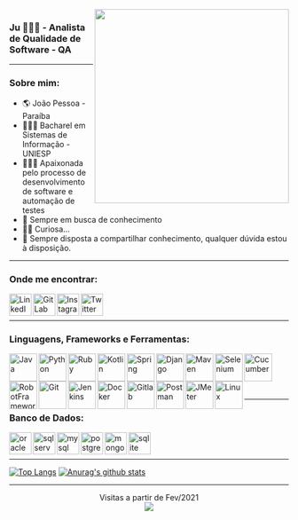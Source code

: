 <img align="right" width="350" src="https://miro.medium.com/max/540/1*ng1IK0_zOVux2Wg6BL68Zg.png"/>

### Ju 👩🏾‍💻 - Analista de Qualidade de Software - QA

<hr></hr>

### Sobre mim:
- :earth_americas: João Pessoa - Paraíba
- 👩🏾‍🎓 Bacharel em Sistemas de Informação - UNIESP
- 👩🏾‍💻 Apaixonada pelo processo de desenvolvimento de software e automação de testes
- 🌱 Sempre em busca de conhecimento
- 🕵️‍♀️ Curiosa...
- 🤝 Sempre disposta a compartilhar conhecimento, qualquer dúvida estou à disposição.

<hr></hr>

### Onde me encontrar:
[<img align="left" alt="LinkedIn" width="40px" src="https://cdn.jsdelivr.net/npm/simple-icons@v3/icons/linkedin.svg"/>][linkedin]
[<img align="left" alt="GitLab" width="40px" src="https://cdn.jsdelivr.net/npm/simple-icons@v3/icons/gitlab.svg"/>][gitlab]
[<img align="left" alt="Instagram" width="40px" src="https://cdn.jsdelivr.net/npm/simple-icons@v3/icons/instagram.svg"/>][instagram]
[<img align="left" alt="Twitter" width="40px" src="https://cdn.jsdelivr.net/npm/simple-icons@v3/icons/twitter.svg"/>][twitter]
<br/><br/>
<hr></hr>

### Linguagens, Frameworks e Ferramentas:
[<img align="left" alt="Java" width="50px" src="https://cdn.jsdelivr.net/npm/simple-icons@4.19.0/icons/java.svg"/>][java]
[<img align="left" alt="Python" width="50px" src="https://cdn.jsdelivr.net/npm/simple-icons@4.19.0/icons/python.svg"/>][python]
[<img align="left" alt="Ruby" width="50px" src="https://cdn.jsdelivr.net/npm/simple-icons@4.19.0/icons/ruby.svg"/>][ruby]
[<img align="left" alt="Kotlin" width="50px" src="https://cdn.jsdelivr.net/npm/simple-icons@4.19.0/icons/kotlin.svg"/>][kotlin]

[<img align="left" alt="Spring" width="50px" src="https://cdn.jsdelivr.net/npm/simple-icons@4.19.0/icons/spring.svg"/>][spring]
[<img align="left" alt="Django" width="50px" src="https://cdn.jsdelivr.net/npm/simple-icons@4.19.0/icons/django.svg"/>][django]
[<img align="left" alt="Maven" width="50px" src="https://cdn.jsdelivr.net/npm/simple-icons@4.19.0/icons/apachemaven.svg"/>][maven]
[<img align="left" alt="Selenium" width="50px" src="https://cdn.jsdelivr.net/npm/simple-icons@4.19.0/icons/selenium.svg"/>][selenium]
[<img align="left" alt="Cucumber" width="50px" src="https://cdn.jsdelivr.net/npm/simple-icons@4.19.0/icons/cucumber.svg"/>][cucumber]
[<img align="left" alt="RobotFramework" width="50px" src="https://cdn.jsdelivr.net/npm/simple-icons@4.19.0/icons/robotframework.svg"/>][robotframework]

[<img align="left" alt="Git" width="50px" src="https://cdn.jsdelivr.net/npm/simple-icons@4.19.0/icons/git.svg"/>][git]
[<img align="left" alt="Jenkins" width="50px" src="https://cdn.jsdelivr.net/npm/simple-icons@4.19.0/icons/jenkins.svg"/>][jenkins]
[<img align="left" alt="Docker" width="50px" src="https://cdn.jsdelivr.net/npm/simple-icons@4.19.0/icons/docker.svg"/>][docker]
[<img align="left" alt="Gitlab" width="50px" src="https://cdn.jsdelivr.net/npm/simple-icons@4.19.0/icons/gitlab.svg"/>][gitlab]
[<img align="left" alt="Postman" width="50px" src="https://cdn.jsdelivr.net/npm/simple-icons@4.19.0/icons/postman.svg"/>][postman]
[<img align="left" alt="JMeter" width="50px" src="https://cdn.jsdelivr.net/npm/simple-icons@4.19.0/icons/apachejmeter.svg"/>][jmeter]
[<img align="left" alt="Linux" width="50px" src="https://cdn.jsdelivr.net/npm/simple-icons@4.19.0/icons/linux.svg"/>][linux]

<br/><br/><br/><br/>
<hr></hr>

### Banco de Dados:

[<img align="left" alt="oracle" width="40px" src="https://cdn.jsdelivr.net/npm/simple-icons@4.19.0/icons/oracle.svg"/>][oracle]
[<img align="left" alt="sqlserver" width="40px" src="https://cdn.jsdelivr.net/npm/simple-icons@4.19.0/icons/microsoftsqlserver.svg"/>][sqlserver]
[<img align="left" alt="mysql" width="40px" src="https://cdn.jsdelivr.net/npm/simple-icons@4.19.0/icons/mysql.svg"/>][mysql]
[<img align="left" alt="postgresql" width="40px" src="https://cdn.jsdelivr.net/npm/simple-icons@4.19.0/icons/postgresql.svg"/>][postgresql]
[<img align="left" alt="mongodb" width="40px" src="https://cdn.jsdelivr.net/npm/simple-icons@4.19.0/icons/mongodb.svg"/>][mongodb]
[<img align="left" alt="sqlite" width="40px" src="https://cdn.jsdelivr.net/npm/simple-icons@4.19.0/icons/sqlite.svg"/>][sqlite]
<br/><br/>
<hr></hr>

[![Top Langs](https://github-readme-stats.vercel.app/api/top-langs/?username=jussaragranja&theme=dracula&langs_count=15&hide=html)](https://github.com/jussaragranja/)
[![Anurag's github stats](https://github-readme-stats.vercel.app/api?username=jussaragranja&show_icons=true&theme=dracula)](https://github.com/jussaragranja/)

<hr></hr>

<p align="center"> Visitas a partir de Fev/2021 <br>
  <img src="https://profile-counter.glitch.me/jussaragranja/count.svg" />
</p>


[linkedin]: https://www.linkedin.com/in/jussaragranja/
[gitlab]: https://gitlab.com/jussaragranja/
[gitlabci]: https://docs.gitlab.com/ee/ci/
[instagram]: https://www.instagram.com/jussaragranja/
[twitter]: https://twitter.com/JuuhGranja
[java]: https://docs.oracle.com/en/java/
[kotlin]: https://kotlinlang.org/docs/home.html
[spring]: https://spring.io/projects/spring-boot
[git]: https://git-scm.com/docs
[linux]: https://www.kernel.org/doc/html/latest/
[selenium]: https://www.selenium.dev/documentation/en/
[restassured]: https://rest-assured.io/
[junit]: https://junit.org/
[postman]: https://www.postman.com/
[testng]: https://testng.org/doc/documentation-main.html
[grid]: https://www.selenium.dev/documentation/en/
[jmeter]: https://jmeter.apache.org/
[cucumber]: https://cucumber.io/
[capybara]: https://rubydoc.info/github/teamcapybara/capybara/master
[python]: https://www.python.org/doc/
[django]: https://docs.djangoproject.com/en/3.1/
[ruby]: https://www.ruby-lang.org/pt/documentation/
[maven]: https://maven.apache.org/guides/index.html
[jenkins]: https://www.jenkins.io/doc/
[docker]: https://docs.docker.com/
[oracle]: https://docs.oracle.com/en/database/oracle/oracle-database/
[mysql]: https://dev.mysql.com/doc/
[postgresql]: https://www.postgresql.org/docs/
[mongodb]: https://www.mongodb.com/
[sqlite]: https://www.sqlite.org/docs.html
[sqlserver]: https://docs.microsoft.com/pt-br/sql/sql-server/?view=sql-server-ver15
[robotframework]: http://robotframework.org/robotframework/latest/RobotFrameworkUserGuide.html
